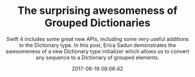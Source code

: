---
title: "The surprising awesomeness of Grouped Dictionaries"
subtitle: "Swift 4 includes some great new APIs, including some very useful additions to the Dictionary type. In this post, Erica Sadun demonstrates the awesomeness of a new Dictionary type initializer which allows us to convert any sequence to a Dictionary of grouped elements."
tags: ["swift 4"]
link: "http://ericasadun.com/2017/06/14/the-surprising-awesomeness-of-grouped-dictionaries/"
date: "2017-06-19 08:06:42"
---